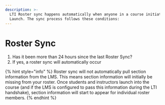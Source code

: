 ```yaml
---
description: >-
  LTI Roster sync happens automatically when anyone in a course initiates an LTI
  Launch. The sync process follows these conditions:
---
```


# Roster Sync

1. Has it been more than 24 hours since the last Roster Sync?
2. If yes, a roster sync will automatically occur

{% hint style="info" %}
Roster sync will not automatically pull section information from the LMS. This means section information will initially be missing from your roster. Once students and instructors launch into the course (and if the LMS is configured to pass this information during the LTI handshake), section information will start to appear for individual roster members.
{% endhint %}
